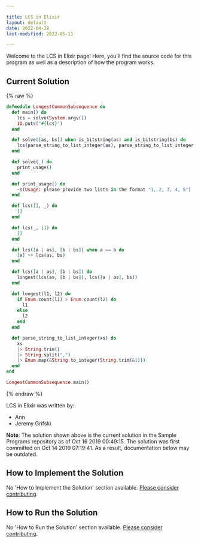 ```yaml
---

title: LCS in Elixir
layout: default
date: 2022-04-28
last-modified: 2022-05-11

---
```


Welcome to the LCS in Elixir page! Here, you'll find the source code for this program as well as a description of how the program works.

## Current Solution

{% raw %}

```elixir
defmodule LongestCommonSubsequence do
  def main() do
    lcs = solve(System.argv())
    IO.puts("#{lcs}")
  end

  def solve([as, bs]) when is_bitstring(as) and is_bitstring(bs) do
    lcs(parse_string_to_list_integer(as), parse_string_to_list_integer(bs)) |> Enum.join(", ")
  end

  def solve(_) do
    print_usage()
  end

  def print_usage() do
    ~s(Usage: please provide two lists in the format "1, 2, 3, 4, 5")
  end

  def lcs([], _) do
    []
  end

  def lcs(_, []) do
    []
  end

  def lcs([a | as], [b | bs]) when a == b do
    [a] ++ lcs(as, bs)
  end

  def lcs([a | as], [b | bs]) do
    longest(lcs(as, [b | bs]), lcs([a | as], bs))
  end

  def longest(l1, l2) do
    if Enum.count(l1) > Enum.count(l2) do
      l1
    else
      l2
    end
  end

  def parse_string_to_list_integer(xs) do
    xs
    |> String.trim()
    |> String.split(",")
    |> Enum.map(&String.to_integer(String.trim(&1)))
  end
end

LongestCommonSubsequence.main()
```

{% endraw %}

LCS in Elixir was written by:

- Ann
- Jeremy Grifski

**Note**: The solution shown above is the current solution in the Sample Programs repository as of Oct 16 2019 00:49:15. The solution was first committed on Oct 14 2019 07:19:41. As a result, documentation below may be outdated.

## How to Implement the Solution

No 'How to Implement the Solution' section available. [Please consider contributing](https://github.com/TheRenegadeCoder/sample-programs-website).

## How to Run the Solution

No 'How to Run the Solution' section available. [Please consider contributing](https://github.com/TheRenegadeCoder/sample-programs-website).